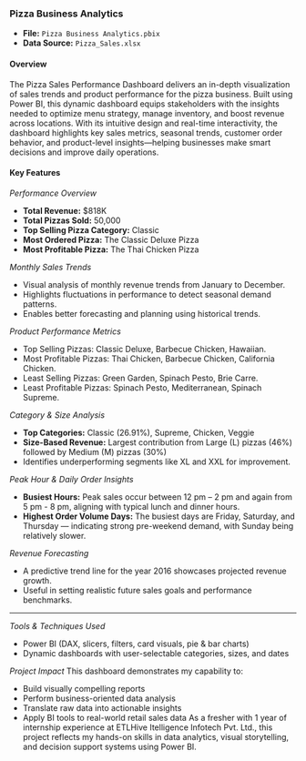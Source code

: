 ###  Pizza Business Analytics
- **File:** `Pizza Business Analytics.pbix`
- **Data Source:** `Pizza_Sales.xlsx`

#### Overview
The Pizza Sales Performance Dashboard delivers an in-depth visualization of sales trends and product performance for the pizza business. 
Built using Power BI, this dynamic dashboard equips stakeholders with the insights needed to optimize menu strategy, manage inventory, and boost revenue across locations.
With its intuitive design and real-time interactivity, the dashboard highlights key sales metrics, seasonal trends, customer order behavior, and product-level insights—helping businesses make smart decisions and improve daily operations.

#### Key Features  
*Performance Overview*
- **Total Revenue:** $818K
- **Total Pizzas Sold:** 50,000
-	**Top Selling Pizza Category:** Classic
- **Most Ordered Pizza:** The Classic Deluxe Pizza
- **Most Profitable Pizza:** The Thai Chicken Pizza

*Monthly Sales Trends*
- Visual analysis of monthly revenue trends from January to December.
- Highlights fluctuations in performance to detect seasonal demand patterns.
- Enables better forecasting and planning using historical trends.

*Product Performance Metrics*
-	Top Selling Pizzas: Classic Deluxe, Barbecue Chicken, Hawaiian.
-	Most Profitable Pizzas: Thai Chicken, Barbecue Chicken, California Chicken.
-	Least Selling Pizzas: Green Garden, Spinach Pesto, Brie Carre.
-	Least Profitable Pizzas: Spinach Pesto, Mediterranean, Spinach Supreme.

*Category & Size Analysis*
- **Top Categories:** Classic (26.91%), Supreme, Chicken, Veggie
- **Size-Based Revenue:** Largest contribution from Large (L) pizzas (46%) followed by Medium (M) pizzas (30%)
- Identifies underperforming segments like XL and XXL for improvement.

*Peak Hour & Daily Order Insights*
- **Busiest Hours:** Peak sales occur between 12 pm – 2 pm and again from 5 pm - 8 pm, aligning with typical lunch and dinner hours.
- **Highest Order Volume Days:** The busiest days are Friday, Saturday, and Thursday — indicating strong pre-weekend demand, with Sunday being relatively slower.

*Revenue Forecasting*
-	A predictive trend line for the year 2016 showcases projected revenue growth.
- Useful in setting realistic future sales goals and performance benchmarks.

___
*Tools & Techniques Used*
- Power BI (DAX, slicers, filters, card visuals, pie & bar charts)
- Dynamic dashboards with user-selectable categories, sizes, and dates

*Project Impact*
This dashboard demonstrates my capability to:
- Build visually compelling reports
- Perform business-oriented data analysis
- Translate raw data into actionable insights
- Apply BI tools to real-world retail sales data
As a fresher with 1 year of internship experience at ETLHive Itelligence Infotech Pvt. Ltd., this project reflects my hands-on skills in data analytics, visual storytelling, and decision support systems using Power BI.

